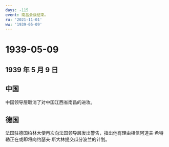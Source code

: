 ```yaml
---
days: -115
event: 南昌会战结束。
ru: '2021-11-01'
ww: '1939-05-09'
---
```


# 1939-05-09

## 1939 年 5 月 9 日

## 中国

中国领导层取消了对中国江西省南昌的进攻。

## 德国

法国驻德国柏林大使再次向法国领导层发出警告，指出他有理由相信阿道夫·希特勒正在或即将向约瑟夫·斯大林提交瓜分波兰的计划。